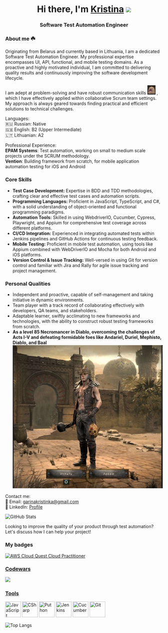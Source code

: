 <body>
  <h1 align="center">
    Hi there, I'm
    <a href="https://www.linkedin.com/in/kristina-garina-automation-software-engineer/" target="_blank">Kristina</a>
    <img src="https://github.com/blackcater/blackcater/raw/main/images/Hi.gif" height="32" />
  </h1>
  <h3 align="center">Software Test Automation Engineer</h3>
  <div>
    <h3 align="left">About me ☘️</h3>
   <p align="left">
      Originating from Belarus and currently based in Lithuania, I am a dedicated Software Test Automation Engineer. My professional expertise encompasses UI, API, functional, and mobile testing domains. As a proactive and highly motivated individual, I am committed to delivering quality results and continuously improving the software development lifecycle.
    </p>
    <p align="left">
      I am adept at problem-solving and have robust communication skills <img src="https://github.com/GarinaKristina/GarinaKristina/blob/main/potato.png" alt="Potato Emoji" width="30" height="30" />, which I have effectively applied within collaborative Scrum team settings. My approach is always geared towards finding practical and efficient solutions to technical challenges.
    </p>
    <p align="left">
      Languages:<br>
      🇷🇺 Russian: Native<br>
      🇬🇧 English: B2 (Upper Intermediate)<br>
      🇱🇹 Lithuanian: A2
    </p>
    <p align="left">
      Professional Experience:<br>
      <strong>EPAM Systems</strong>: Test automation, working on small to medium scale projects under the SCRUM methodology.<br>
      <strong>Vention</strong>: Building framework from scratch, for mobile application automation testing for iOS and Android
    </p>
   <h3 align="left">Core Skills</h3>
  <ul>
    <li><strong>Test Case Development:</strong> Expertise in BDD and TDD methodologies, crafting clear and effective test cases and automation scripts.</li>
    <li><strong>Programming Languages:</strong> Proficient in JavaScript, TypeScript, and C#, with a solid understanding of object-oriented and functional programming paradigms.</li>
    <li><strong>Automation Tools:</strong> Skilled in using WebdriverIO, Cucumber, Cypress, Playwright, and Appium for comprehensive test coverage across different platforms.</li>
    <li><strong>CI/CD Integration:</strong> Experienced in integrating automated tests within Jenkins pipelines and GitHub Actions for continuous testing feedback.</li>
    <li><strong>Mobile Testing:</strong> Proficient in mobile test automation, using tools like Appium combined with WebDriverIO and Mocha for both Android and iOS platforms.</li>
    <li><strong>Version Control & Issue Tracking:</strong> Well-versed in using Git for version control and familiar with Jira and Rally for agile issue tracking and project management.</li>
  </ul>

  <h3 align="left">Personal Qualities</h3>
  <ul>
    <li>Independent and proactive, capable of self-management and taking initiative in dynamic environments.</li>
    <li>Team player with a track record of collaborating effectively with developers, QA teams, and stakeholders.</li>
    <li>Adaptable learner, swiftly acclimating to new frameworks and technologies, with the ability to construct robust testing frameworks from scratch.</li>
    <li><strong>As a level 85 Necromancer in Diablo, overcoming the challenges of Acts I-V and defeating formidable foes like Andariel, Duriel, Mephisto, Diablo, and Baal</strong></li>
    <img src="https://github.com/GarinaKristina/GarinaKristina/blob/main/diabloKris.JPG" alt="Diablo Victory"/>
  </ul>
    <div>
    <p align="left">
      Contact me:<br>
      📧 Email: <a href="mailto:garinakristinka@gmail.com">garinakristinka@gmail.com</a><br>
      🔗 LinkedIn: <a href="https://www.linkedin.com/in/kristina-garina-automation-software-engineer/" target="_blank">Profile</a>
    </p>
    <p align="left">
      <img src="https://github-readme-stats.vercel.app/api?username=GarinaKristina&show_icons=true" alt="GitHub Stats">
    </p>
    <p align="left">
      Looking to improve the quality of your product through test automation? Let's discuss how I can help your project!
    </p>
  </div>

  <h3 align="left">My badges</h3>
  <p dir="auto">
    <a href="https://www.credly.com/badges/3766cfb3-b3c2-462f-b00c-60712bf49177/linked_in_profile" rel="nofollow">
      <img src="https://user-images.githubusercontent.com/62233209/232686468-2ece738e-f82a-4fff-82b1-2e07d1b54858.png" alt="AWS Cloud Quest Cloud Practitioner" style="max-width: 100%;">
    </a>
  </p>
</body>
   
  <h3 align="left"><u>Codewars</u></h3>
    <p dir="auto"><a href="https://www.codewars.com/users/GarinaKristina" rel="nofollow"><img src="https://www.codewars.com/users/GarinaKristina/badges/large" style="max-width: 100%;"></a></p>
  
 <h3 align="left"><u>Tools</u></h3>
<div>
  <img src="https://cdn.jsdelivr.net/gh/devicons/devicon/icons/javascript/javascript-plain.svg" title="JavaScript" width="50" height="50"/>
  <img src="https://cdn.jsdelivr.net/gh/devicons/devicon/icons/csharp/csharp-original.svg" title="CSharp" width="50" height="50" />
 <img src="https://cdn.jsdelivr.net/gh/devicons/devicon/icons/python/python-original-wordmark.svg"  title="Puthon" width="50" height="50" />
  <img src="https://cdn.jsdelivr.net/gh/devicons/devicon/icons/jenkins/jenkins-original.svg" title="Jenkins" width="50" height="50"/>
  <img src="https://cdn.jsdelivr.net/gh/devicons/devicon/icons/cucumber/cucumber-plain.svg" title="Cucumber" width="50" height="50"/>
   <img src="https://cdn.jsdelivr.net/gh/devicons/devicon/icons/git/git-original-wordmark.svg" title="Git" width="50" height="50" />
                                    
</div>
 
</body>

![Top Langs](https://github-readme-stats.vercel.app/api/top-langs/?username=GarinaKristina&layout=compact)


